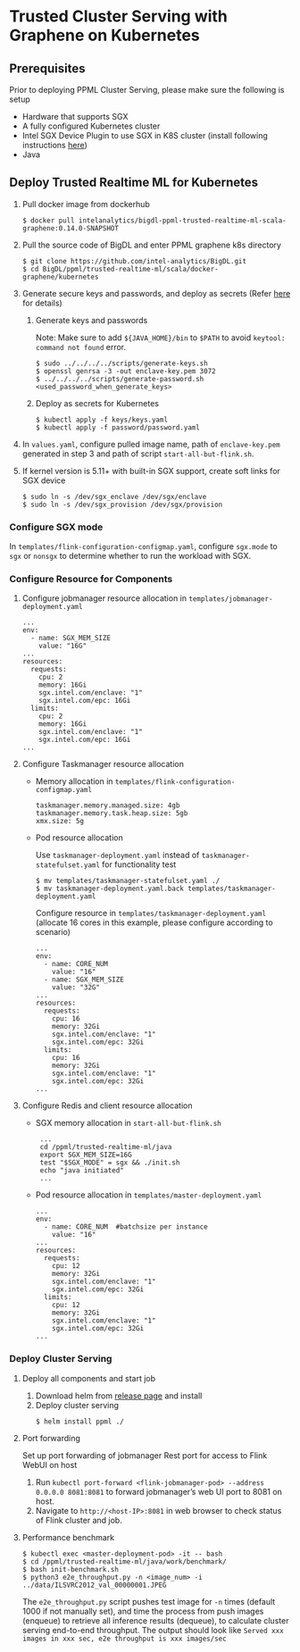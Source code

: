 # Trusted Cluster Serving with Graphene on Kubernetes #

## Prerequisites ##
Prior to deploying PPML Cluster Serving, please make sure the following is setup
- Hardware that supports SGX
- A fully configured Kubernetes cluster 
- Intel SGX Device Plugin to use SGX in K8S cluster (install following instructions [here](https://github.com/intel-analytics/BigDL/tree/branch-2.0/ppml/trusted-realtime-ml/scala/docker-graphene/kubernetes#deploy-the-intel-sgx-device-plugin-for-kubernetes "here"))
- Java

## Deploy Trusted Realtime ML for Kubernetes ##
1. Pull docker image from dockerhub
	```
	$ docker pull intelanalytics/bigdl-ppml-trusted-realtime-ml-scala-graphene:0.14.0-SNAPSHOT
	```
2. Pull the source code of BigDL and enter PPML graphene k8s directory
	```
	$ git clone https://github.com/intel-analytics/BigDL.git
	$ cd BigDL/ppml/trusted-realtime-ml/scala/docker-graphene/kubernetes
	```
3. Generate secure keys and passwords, and deploy as secrets (Refer [here](https://github.com/intel-analytics/BigDL/tree/branch-2.0/ppml/trusted-realtime-ml/scala/docker-graphene/kubernetes#secure-keys-and-password) for details)
	1. Generate keys and passwords
		
		Note: Make sure to add `${JAVA_HOME}/bin` to `$PATH` to avoid `keytool: command not found` error.
		```
		$ sudo ../../../../scripts/generate-keys.sh
		$ openssl genrsa -3 -out enclave-key.pem 3072
		$ ../../../../scripts/generate-password.sh <used_password_when_generate_keys>
		```
	2. Deploy as secrets for Kubernetes
		```
		$ kubectl apply -f keys/keys.yaml
		$ kubectl apply -f password/password.yaml
		```

4. In `values.yaml`, configure pulled image name, path of `enclave-key.pem` generated in step 3 and path of script `start-all-but-flink.sh`.
5. If kernel version is 5.11+ with built-in SGX support, create soft links for SGX device
	```
	$ sudo ln -s /dev/sgx_enclave /dev/sgx/enclave
	$ sudo ln -s /dev/sgx_provision /dev/sgx/provision
	```

### Configure SGX mode ###
In `templates/flink-configuration-configmap.yaml`, configure `sgx.mode` to `sgx` or `nonsgx` to determine whether to run the workload with SGX.

### Configure Resource for Components ###
1.  Configure jobmanager resource allocation in `templates/jobmanager-deployment.yaml`
	```
	...
	env:
      - name: SGX_MEM_SIZE
        value: "16G"
	...
    resources:
      requests:
        cpu: 2
        memory: 16Gi
        sgx.intel.com/enclave: "1"
        sgx.intel.com/epc: 16Gi
      limits:
        cpu: 2
        memory: 16Gi
        sgx.intel.com/enclave: "1"
        sgx.intel.com/epc: 16Gi
	...
	```
	
2.  Configure Taskmanager resource allocation
	- Memory allocation in `templates/flink-configuration-configmap.yaml`
		```
		taskmanager.memory.managed.size: 4gb
	    taskmanager.memory.task.heap.size: 5gb
	    xmx.size: 5g
	 	```
	- Pod resource allocation
		
		Use `taskmanager-deployment.yaml` instead of `taskmanager-statefulset.yaml` for functionality test
		```
		$ mv templates/taskmanager-statefulset.yaml ./
		$ mv taskmanager-deployment.yaml.back templates/taskmanager-deployment.yaml
		``` 
		Configure resource in `templates/taskmanager-deployment.yaml` (allocate 16 cores in this example, please configure according to scenario)
		```
		...
		env:
	      - name: CORE_NUM
	        value: "16"
	      - name: SGX_MEM_SIZE
	        value: "32G"
		...
	    resources:
	      requests:
	        cpu: 16
	        memory: 32Gi
	        sgx.intel.com/enclave: "1"
	        sgx.intel.com/epc: 32Gi
	      limits:
	        cpu: 16
	        memory: 32Gi
	        sgx.intel.com/enclave: "1"
	        sgx.intel.com/epc: 32Gi
		...
		```
3. Configure Redis and client resource allocation
   - SGX memory allocation in `start-all-but-flink.sh`
	   ```
		...
		cd /ppml/trusted-realtime-ml/java
		export SGX_MEM_SIZE=16G
		test "$SGX_MODE" = sgx && ./init.sh
		echo "java initiated"
		...
		```
   - Pod resource allocation in `templates/master-deployment.yaml`
		```
		...
		env:
	      - name: CORE_NUM  #batchsize per instance
	        value: "16"
		...
	    resources:
	      requests:
	        cpu: 12
	        memory: 32Gi
	        sgx.intel.com/enclave: "1"
	        sgx.intel.com/epc: 32Gi
	      limits:
	        cpu: 12
	        memory: 32Gi
	        sgx.intel.com/enclave: "1"
	        sgx.intel.com/epc: 32Gi
		...
		```

### Deploy Cluster Serving ###
1. Deploy all components and start job
	1. Download helm from [release page](https://github.com/helm/helm/releases) and install
	2. Deploy cluster serving
		```
		$ helm install ppml ./
		```   
2. Port forwarding

   Set up port forwarding of jobmanager Rest port for access to Flink WebUI on host
   1. Run `kubectl port-forward <flink-jobmanager-pod> --address 0.0.0.0 8081:8081` to forward jobmanager’s web UI port to 8081 on host.
   2. Navigate to `http://<host-IP>:8081` in web browser to check status of Flink cluster and job.
3. Performance benchmark
	```
	$ kubectl exec <master-deployment-pod> -it -- bash
	$ cd /ppml/trusted-realtime-ml/java/work/benchmark/
	$ bash init-benchmark.sh
	$ python3 e2e_throughput.py -n <image_num> -i ../data/ILSVRC2012_val_00000001.JPEG
	```
	The `e2e_throughput.py` script pushes test image for `-n` times (default 1000 if not manually set), and time the process from push images (enqueue) to retrieve all inference results (dequeue), to calculate cluster serving end-to-end throughput. The output should look like `Served xxx images in xxx sec, e2e throughput is xxx images/sec`
